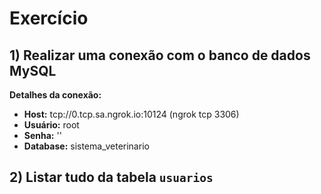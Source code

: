 # Exercício

## 1) Realizar uma conexão com o banco de dados MySQL

**Detalhes da conexão:**
- **Host:** tcp://0.tcp.sa.ngrok.io:10124 (ngrok tcp 3306)
- **Usuário:** root
- **Senha:** ''
- **Database:** sistema_veterinario

## 2) Listar tudo da tabela `usuarios`
